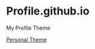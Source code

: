 # Profile.github.io
My Profile Theme

<a href="https://maxoncodes.github.io/Profile.github.io/index-light.html">Personal Theme</a>

